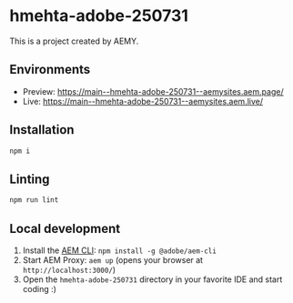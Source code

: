 # hmehta-adobe-250731

This is a project created by AEMY.

## Environments

- Preview: https://main--hmehta-adobe-250731--aemysites.aem.page/
- Live: https://main--hmehta-adobe-250731--aemysites.aem.live/

## Installation

```sh
npm i
```

## Linting

```sh
npm run lint
```

## Local development

1. Install the [AEM CLI](https://github.com/adobe/helix-cli): `npm install -g @adobe/aem-cli`
1. Start AEM Proxy: `aem up` (opens your browser at `http://localhost:3000/`)
1. Open the `hmehta-adobe-250731` directory in your favorite IDE and start coding :)